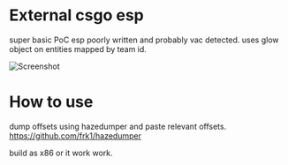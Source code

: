 # External csgo esp
 super basic PoC esp poorly written and probably vac detected. uses glow object on entities mapped by team id.

 ![Screenshot](https://cdn.discordapp.com/attachments/314339513327681536/1049997026504491048/image.png)
 
 # How to use
 
 dump offsets using hazedumper and paste relevant offsets. https://github.com/frk1/hazedumper
 
 build as x86 or it work work.
